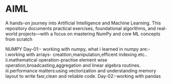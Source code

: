 # AIML
A hands-on journey into Artificial Intelligence and Machine Learning. This repository documents practical exercises, foundational algorithms, and real-world projects—with a focus on mastering NumPy and core ML concepts from scratch

NUMPY
Day-01:- working with numpy, what i learned in numpy are:-
           i.working with arrays- creattion,manipulation,efficent indexing etc..
           ii.mathematical operation-practise element wise operation,broadcasting,aggregation and linear algebra routines.
           iii.performance matters:using vectorization and understanding memory layout to write fasr,clean and reliable code.
Day-02:-working with pandas
